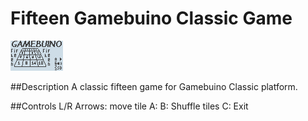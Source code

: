 # Fifteen Gamebuino Classic Game
![](assets/fiffteen.gif)

##Description
A classic fifteen game for Gamebuino Classic platform.

##Controls
L/R Arrows: move tile
A: 
B: Shuffle tiles
C: Exit
